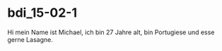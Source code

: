 # bdi_15-02-1
Hi mein Name ist Michael, ich bin 27 Jahre alt, bin Portugiese und esse gerne Lasagne.
